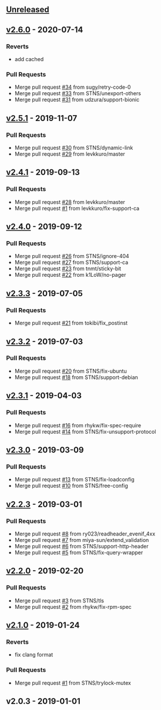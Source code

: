 <a name="unreleased"></a>
## [Unreleased]

<a name="v2.6.0"></a>
## [v2.6.0] - 2020-07-14
### Reverts
- add cached

### Pull Requests
- Merge pull request [#34](https://github.com/STNS/STNS/issues/34) from sugy/retry-code-0
- Merge pull request [#33](https://github.com/STNS/STNS/issues/33) from STNS/unexport-others
- Merge pull request [#31](https://github.com/STNS/STNS/issues/31) from udzura/support-bionic


<a name="v2.5.1"></a>
## [v2.5.1] - 2019-11-07
### Pull Requests
- Merge pull request [#30](https://github.com/STNS/STNS/issues/30) from STNS/dynamic-link
- Merge pull request [#29](https://github.com/STNS/STNS/issues/29) from levkkuro/master


<a name="v2.4.1"></a>
## [v2.4.1] - 2019-09-13
### Pull Requests
- Merge pull request [#28](https://github.com/STNS/STNS/issues/28) from levkkuro/master
- Merge pull request [#1](https://github.com/STNS/STNS/issues/1) from levkkuro/fix-support-ca


<a name="v2.4.0"></a>
## [v2.4.0] - 2019-09-12
### Pull Requests
- Merge pull request [#26](https://github.com/STNS/STNS/issues/26) from STNS/ignore-404
- Merge pull request [#27](https://github.com/STNS/STNS/issues/27) from STNS/support-ca
- Merge pull request [#23](https://github.com/STNS/STNS/issues/23) from tnmt/sticky-bit
- Merge pull request [#22](https://github.com/STNS/STNS/issues/22) from k1LoW/no-pager


<a name="v2.3.3"></a>
## [v2.3.3] - 2019-07-05
### Pull Requests
- Merge pull request [#21](https://github.com/STNS/STNS/issues/21) from tokibi/fix_postinst


<a name="v2.3.2"></a>
## [v2.3.2] - 2019-07-03
### Pull Requests
- Merge pull request [#20](https://github.com/STNS/STNS/issues/20) from STNS/fix-ubuntu
- Merge pull request [#18](https://github.com/STNS/STNS/issues/18) from STNS/support-debian


<a name="v2.3.1"></a>
## [v2.3.1] - 2019-04-03
### Pull Requests
- Merge pull request [#16](https://github.com/STNS/STNS/issues/16) from rhykw/fix-spec-require
- Merge pull request [#14](https://github.com/STNS/STNS/issues/14) from STNS/fix-unsupport-protocol


<a name="v2.3.0"></a>
## [v2.3.0] - 2019-03-09
### Pull Requests
- Merge pull request [#13](https://github.com/STNS/STNS/issues/13) from STNS/fix-loadconfig
- Merge pull request [#10](https://github.com/STNS/STNS/issues/10) from STNS/free-config


<a name="v2.2.3"></a>
## [v2.2.3] - 2019-03-01
### Pull Requests
- Merge pull request [#8](https://github.com/STNS/STNS/issues/8) from ry023/readheader_evenif_4xx
- Merge pull request [#7](https://github.com/STNS/STNS/issues/7) from miya-sun/extend_validation
- Merge pull request [#6](https://github.com/STNS/STNS/issues/6) from STNS/support-http-header
- Merge pull request [#5](https://github.com/STNS/STNS/issues/5) from STNS/fix-query-wrapper


<a name="v2.2.0"></a>
## [v2.2.0] - 2019-02-20
### Pull Requests
- Merge pull request [#3](https://github.com/STNS/STNS/issues/3) from STNS/tls
- Merge pull request [#2](https://github.com/STNS/STNS/issues/2) from rhykw/fix-rpm-spec


<a name="v2.1.0"></a>
## [v2.1.0] - 2019-01-24
### Reverts
- fix clang format

### Pull Requests
- Merge pull request [#1](https://github.com/STNS/STNS/issues/1) from STNS/trylock-mutex


<a name="v2.0.3"></a>
## v2.0.3 - 2019-01-01

[Unreleased]: https://github.com/STNS/STNS/compare/v2.5.3...HEAD
[v2.5.3]: https://github.com/STNS/STNS/compare/v2.6.0...v2.5.3
[v2.6.0]: https://github.com/STNS/STNS/compare/v2.5.1...v2.6.0
[v2.5.1]: https://github.com/STNS/STNS/compare/v2.4.1...v2.5.1
[v2.4.1]: https://github.com/STNS/STNS/compare/v2.4.0...v2.4.1
[v2.4.0]: https://github.com/STNS/STNS/compare/v2.3.3...v2.4.0
[v2.3.3]: https://github.com/STNS/STNS/compare/v2.3.2...v2.3.3
[v2.3.2]: https://github.com/STNS/STNS/compare/v2.3.1...v2.3.2
[v2.3.1]: https://github.com/STNS/STNS/compare/v2.3.0...v2.3.1
[v2.3.0]: https://github.com/STNS/STNS/compare/v2.2.3...v2.3.0
[v2.2.3]: https://github.com/STNS/STNS/compare/v2.2.0...v2.2.3
[v2.2.0]: https://github.com/STNS/STNS/compare/v2.1.0...v2.2.0
[v2.1.0]: https://github.com/STNS/STNS/compare/v2.0.3...v2.1.0

